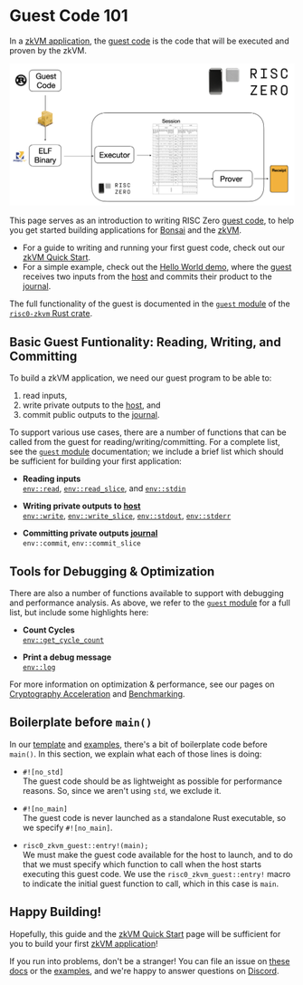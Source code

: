 # Guest Code 101
In a [zkVM application], the [guest code] is the code that will be executed and proven by the zkVM. 

![From Guest Code to Receipt](../../../static/diagrams/from-rust-to-receipt.png)

This page serves as an introduction to writing RISC Zero [guest code], to help you get started building applications for [Bonsai] and the [zkVM]. 
- For a guide to writing and running your first guest code, check out our [zkVM Quick Start]. 
- For a simple example, check out the [Hello World demo], where the [guest] receives two inputs from the [host] and commits their product to the [journal].

The full functionality of the guest is documented in the [`guest` module] of the [`risc0-zkvm` Rust crate].

## Basic Guest Funtionality: Reading, Writing, and Committing
To build a zkVM application, we need our guest program to be able to:
1. read inputs, 
2. write private outputs to the [host], and 
3. commit public outputs to the [journal]. 

To support various use cases, there are a number of functions that can be called from the guest for reading/writing/committing. For a complete list, see the [`guest` module] documentation; we include a brief list which should be sufficient for building your first application:

- **Reading inputs** <br/>
  [`env::read`], [`env::read_slice`], and [`env::stdin`]

[`env::read`]: https://docs.rs/risc0-zkvm/0.18.0/risc0_zkvm/guest/env/fn.read.html
[`env::read_slice`]: https://docs.rs/risc0-zkvm/0.18.0/risc0_zkvm/guest/env/fn.read_slice.html
[`env::stdin`]: https://docs.rs/risc0-zkvm/0.18.0/risc0_zkvm/guest/env/fn.stdin.html
  
- **Writing private outputs to [host]**<br/>
  [`env::write`], [`env::write_slice`], [`env::stdout`], [`env::stderr`] 

[`env::write`]: https://docs.rs/risc0-zkvm/0.18.0/risc0_zkvm/guest/env/fn.write.html
[`env::write_slice`]: https://docs.rs/risc0-zkvm/0.18.0/risc0_zkvm/guest/env/fn.write_slice.html
[`env::stdout`]: https://docs.rs/risc0-zkvm/0.18.0/risc0_zkvm/guest/env/fn.stdout.html
[`env::stderr`]: https://docs.rs/risc0-zkvm/0.18.0/risc0_zkvm/guest/env/fn.stderr.html

- **Committing private outputs [journal]**<br/>
`env::commit`, `env::commit_slice`

[`env::commit`]: https://docs.rs/risc0-zkvm/0.18.0/risc0_zkvm/guest/env/fn.commit.html
[`env::commit_slice`]: https://docs.rs/risc0-zkvm/0.18.0/risc0_zkvm/guest/env/fn.commit_slice.html

## Tools for Debugging & Optimization
There are also a number of functions available to support with  debugging and performance analysis. As above, we refer to the [`guest` module] for a full list, but include some highlights here: 
- **Count Cycles** <br/>
[`env::get_cycle_count`]

- **Print a debug message**<br/>
  [`env::log`]

[`env::get_cycle_count`]: https://docs.rs/risc0-zkvm/0.18.0/risc0_zkvm/guest/env/fn.get_cycle_count.html
[`env::log`]: https://docs.rs/risc0-zkvm/0.18.0/risc0_zkvm/guest/env/fn.log.html

For more information on optimization & performance, see our pages on [Cryptography Acceleration](acceleration) and [Benchmarking](../benchmarks).

## Boilerplate before `main()`
In our [template] and [examples], there's a bit of boilerplate code before `main()`. In this section, we explain what each of those lines is doing:

- `#![no_std]` <br/>
The guest code should be as lightweight as possible for performance reasons. So, since we aren't using `std`, we exclude it.

- `#![no_main]` <br/>
The guest code is never launched as a standalone Rust executable, so we specify `#![no_main]`.

- `risc0_zkvm_guest::entry!(main);` <br/>
We must make the guest code available for the host to launch, and to do that we must specify which function to call when the host starts executing this guest code. We use the `risc0_zkvm_guest::entry!` macro to indicate the initial guest function to call, which in this case is `main`.

## Happy Building!
Hopefully, this guide and the [zkVM Quick Start] page will be sufficient for you to build your first [zkVM application]! 


If you run into problems, don't be a stranger! 
You can file an issue on [these docs] or the [examples], and we're happy to answer questions on [Discord]. 

[guest]: ../key-terminology.md#guest
[guest code]: ../key-terminology.md#guest
[`guest` module]: https://docs.rs/risc0-zkvm/0.16/risc0_zkvm/guest/index.html
[host]: ../key-terminology.md#host
[`risc0-zkvm` Rust crate]: https://docs.rs/risc0-zkvm/0.16/risc0_zkvm/index.html
[journal]: ../key-terminology.md#journal
[method]: ../key-terminology.md#method
[zkVM Quick Start]: ../quickstart.md
[zkVM Overview]: ../zkvm_overview.md
[Hello World demo]: https://github.com/risc0/risc0/tree/main/examples/hello-world
[risc0/examples]: https://github.com/risc0/risc0/tree/v0.18.0/examples/
[guest environment commands]: https://docs.rs/risc0-zkvm/0.18.0/risc0_zkvm/guest/index.html
[zkVM Application]: ../
[zkVM]: ../
[Bonsai]: ../../bonsai/
[template]: https://github.com/risc0/risc0/tree/v0.18.0/templates/rust-starter
[examples]: https://github.com/risc0/risc0/tree/v0.18.0/examples/
[these docs]: https://github.com/risc0/website
[Discord]: https://discord.gg/risczero
